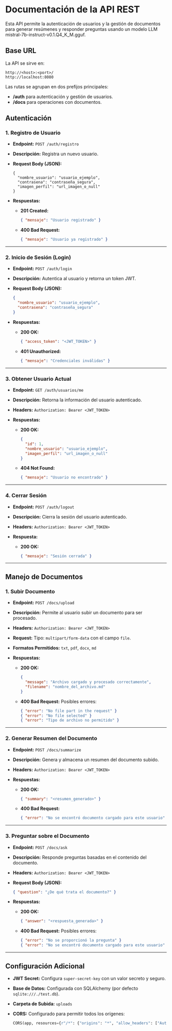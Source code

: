 # Documentación de la API REST

Esta API permite la autenticación de usuarios y la gestión de documentos para generar resúmenes y responder preguntas usando un modelo LLM mistral-7b-instruct-v0.1.Q4_K_M.gguf.


## Base URL

La API se sirve en:
```
http://<host>:<port>/
http://localhost:8080
```

Las rutas se agrupan en dos prefijos principales:  
- **/auth** para autenticación y gestión de usuarios.  
- **/docs** para operaciones con documentos.


## Autenticación

### 1. Registro de Usuario
- **Endpoint:** `POST /auth/registro`
- **Descripción:** Registra un nuevo usuario.
- **Request Body (JSON):**

    ```
    {
      "nombre_usuario": "usuario_ejemplo",
      "contrasena": "contraseña_segura",
      "imagen_perfil": "url_imagen_o_null"
    }
    ```
 
- **Respuestas:**  
  - **201 Created:** 

    ```json
    { "mensaje": "Usuario registrado" }
    ```
 
  - **400 Bad Request:** 

    ```json
    { "mensaje": "Usuario ya registrado" }
    ```


---


### 2. Inicio de Sesión (Login) 
 
- **Endpoint:**  `POST /auth/login`
 
- **Descripción:**  Autentica al usuario y retorna un token JWT.
 
- **Request Body (JSON):** 

  ```json
  {
    "nombre_usuario": "usuario_ejemplo",
    "contrasena": "contraseña_segura"
  }
  ```
 
- **Respuestas:**  
  - **200 OK:** 
    ```json
    { "access_token": "<JWT_TOKEN>" }
    ```
 
  - **401 Unauthorized:** 
    ```json
    { "mensaje": "Credenciales inválidas" }
    ```


---


### 3. Obtener Usuario Actual 
 
- **Endpoint:**  `GET /auth/usuarios/me`
 
- **Descripción:**  Retorna la información del usuario autenticado.
 
- **Headers:** 
`Authorization: Bearer <JWT_TOKEN>`
 
- **Respuestas:**  
  - **200 OK:** 

    ```json
    {
      "id": 1,
      "nombre_usuario": "usuario_ejemplo",
      "imagen_perfil": "url_imagen_o_null"
    }
    ```
 
  - **404 Not Found:** 

    ```json
    { "mensaje": "Usuario no encontrado" }
    ```


---


### 4. Cerrar Sesión 
 
- **Endpoint:**  `POST /auth/logout`
 
- **Descripción:**  Cierra la sesión del usuario autenticado.
 
- **Headers:** 
`Authorization: Bearer <JWT_TOKEN>`
 
- **Respuesta:**  
  - **200 OK:** 

    ```json
    { "mensaje": "Sesión cerrada" }
    ```


---


## Manejo de Documentos 

### 1. Subir Documento 
 
- **Endpoint:**  `POST /docs/upload`
 
- **Descripción:**  Permite al usuario subir un documento para ser procesado.
 
- **Headers:** 
`Authorization: Bearer <JWT_TOKEN>`
 
- **Request:** 
Tipo: `multipart/form-data` con el campo `file`.
 
- **Formatos Permitidos:** 
`txt`, `pdf`, `docx`, `md`
 
- **Respuestas:**  
  - **200 OK:** 

    ```json
    {
      "message": "Archivo cargado y procesado correctamente",
      "filename": "nombre_del_archivo.md"
    }
    ```
 
  - **400 Bad Request:** 
Posibles errores:

    ```json
    { "error": "No file part in the request" }
    { "error": "No file selected" }
    { "error": "Tipo de archivo no permitido" }
    ```


---


### 2. Generar Resumen del Documento 
 
- **Endpoint:**  `POST /docs/summarize`
 
- **Descripción:**  Genera y almacena un resumen del documento subido.
 
- **Headers:** 
`Authorization: Bearer <JWT_TOKEN>`
 
- **Respuestas:**  
  - **200 OK:** 

    ```json
    { "summary": "<resumen_generado>" }
    ```
 
  - **400 Bad Request:** 

    ```json
    { "error": "No se encontró documento cargado para este usuario" }
    ```


---


### 3. Preguntar sobre el Documento 
 
- **Endpoint:**  `POST /docs/ask`
 
- **Descripción:**  Responde preguntas basadas en el contenido del documento.
 
- **Headers:** 
`Authorization: Bearer <JWT_TOKEN>`
 
- **Request Body (JSON):** 

    ```json
    { "question": "¿De qué trata el documento?" }
    ```
 
- **Respuestas:**  
  - **200 OK:** 

    ```json
    { "answer": "<respuesta_generada>" }
    ```
 
  - **400 Bad Request:** Posibles errores:

      ```json
      { "error": "No se proporcionó la pregunta" }
      { "error": "No se encontró documento cargado para este usuario" }
      ```


---


## Configuración Adicional 
 
- **JWT Secret:** Configura `super-secret-key` con un valor secreto y seguro.
 
- **Base de Datos:**  Configurada con SQLAlchemy (por defecto `sqlite:///./test.db`).
 
- **Carpeta de Subida:**  `uploads`
 
- **CORS:** 
Configurado para permitir todos los orígenes:

    ```python
    CORS(app, resources={r"/*": {"origins": "*", "allow_headers": ["Authorization", "Content-Type"]}})
    ```
